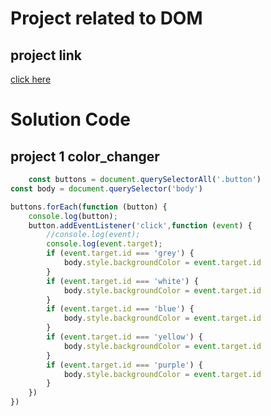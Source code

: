 # Project related to DOM

## project link
[click here](https://stackblitz.com/edit/dom-project-chaiaurcode-ut22kz?file=1-colorChanger%2Fchaiaurcode.js,1-colorChanger%2Findex.html,1-colorChanger%2Fstyle.css)

# Solution Code

## project 1 color_changer

```javascript
    const buttons = document.querySelectorAll('.button')
const body = document.querySelector('body')

buttons.forEach(function (button) {
    console.log(button);
    button.addEventListener('click',function (event) {
        //console.log(event);
        console.log(event.target);
        if (event.target.id === 'grey') {
            body.style.backgroundColor = event.target.id
        }
        if (event.target.id === 'white') {
            body.style.backgroundColor = event.target.id
        }
        if (event.target.id === 'blue') {
            body.style.backgroundColor = event.target.id
        }
        if (event.target.id === 'yellow') {
            body.style.backgroundColor = event.target.id
        }
        if (event.target.id === 'purple') {
            body.style.backgroundColor = event.target.id
        }
    })
})
```